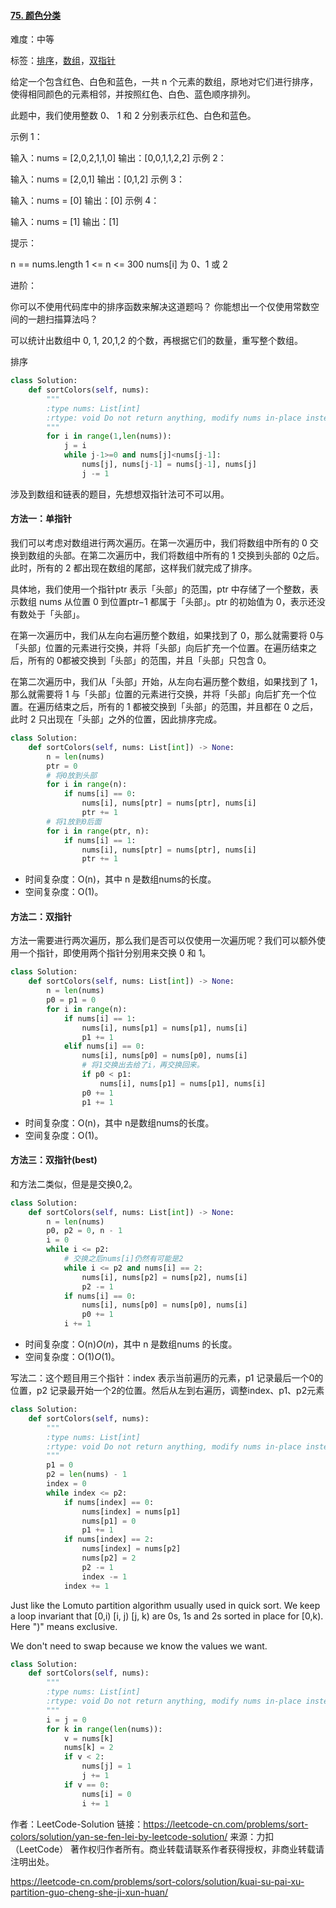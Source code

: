 #### [75. 颜色分类](https://leetcode-cn.com/problems/sort-colors/)

难度：中等

标签：[排序](../Topic/排序.md)，[数组](../Topic/数组.md)，[双指针](../Topic/双指针.md)

给定一个包含红色、白色和蓝色，一共 n 个元素的数组，原地对它们进行排序，使得相同颜色的元素相邻，并按照红色、白色、蓝色顺序排列。

此题中，我们使用整数 0、 1 和 2 分别表示红色、白色和蓝色。

 

示例 1：

输入：nums = [2,0,2,1,1,0]
输出：[0,0,1,1,2,2]
示例 2：

输入：nums = [2,0,1]
输出：[0,1,2]
示例 3：

输入：nums = [0]
输出：[0]
示例 4：

输入：nums = [1]
输出：[1]


提示：

n == nums.length
1 <= n <= 300
nums[i] 为 0、1 或 2


进阶：

你可以不使用代码库中的排序函数来解决这道题吗？
你能想出一个仅使用常数空间的一趟扫描算法吗？



可以统计出数组中 0, 1, 20,1,2 的个数，再根据它们的数量，重写整个数组。

排序

```python
class Solution:
    def sortColors(self, nums):
        """
        :type nums: List[int]
        :rtype: void Do not return anything, modify nums in-place instead.
        """
        for i in range(1,len(nums)):
        	j = i
        	while j-1>=0 and nums[j]<nums[j-1]:
        		nums[j], nums[j-1] = nums[j-1], nums[j]
        		j -= 1
```

涉及到数组和链表的题目，先想想双指针法可不可以用。

#### 方法一：单指针

我们可以考虑对数组进行两次遍历。在第一次遍历中，我们将数组中所有的 0 交换到数组的头部。在第二次遍历中，我们将数组中所有的 1 交换到头部的 0之后。此时，所有的 2 都出现在数组的尾部，这样我们就完成了排序。

具体地，我们使用一个指针ptr 表示「头部」的范围，ptr 中存储了一个整数，表示数组 nums 从位置 0 到位置ptr−1 都属于「头部」。ptr 的初始值为 0，表示还没有数处于「头部」。

在第一次遍历中，我们从左向右遍历整个数组，如果找到了 0，那么就需要将 0与「头部」位置的元素进行交换，并将「头部」向后扩充一个位置。在遍历结束之后，所有的 0都被交换到「头部」的范围，并且「头部」只包含 0。

在第二次遍历中，我们从「头部」开始，从左向右遍历整个数组，如果找到了 1，那么就需要将 1 与「头部」位置的元素进行交换，并将「头部」向后扩充一个位置。在遍历结束之后，所有的 1 都被交换到「头部」的范围，并且都在 0 之后，此时 2 只出现在「头部」之外的位置，因此排序完成。

```python
class Solution:
    def sortColors(self, nums: List[int]) -> None:
        n = len(nums)
        ptr = 0
        # 将0放到头部
        for i in range(n):
            if nums[i] == 0:
                nums[i], nums[ptr] = nums[ptr], nums[i]
                ptr += 1
        # 将1放到0后面
        for i in range(ptr, n):
            if nums[i] == 1:
                nums[i], nums[ptr] = nums[ptr], nums[i]
                ptr += 1
```

- 时间复杂度：O(n)，其中 n 是数组nums的长度。
- 空间复杂度：O(1)。

#### 方法二：双指针

方法一需要进行两次遍历，那么我们是否可以仅使用一次遍历呢？我们可以额外使用一个指针，即使用两个指针分别用来交换 0 和 1。

```python
class Solution:
    def sortColors(self, nums: List[int]) -> None:
        n = len(nums)
        p0 = p1 = 0
        for i in range(n):
            if nums[i] == 1:
                nums[i], nums[p1] = nums[p1], nums[i]
                p1 += 1
            elif nums[i] == 0:
                nums[i], nums[p0] = nums[p0], nums[i]
                # 将1交换出去给了i，再交换回来。
                if p0 < p1:
                    nums[i], nums[p1] = nums[p1], nums[i]
                p0 += 1
                p1 += 1
```

- 时间复杂度：O(n)，其中 n是数组nums的长度。
- 空间复杂度：O(1)。

#### 方法三：双指针(best)

和方法二类似，但是是交换0,2。

```python
class Solution:
    def sortColors(self, nums: List[int]) -> None:
        n = len(nums)
        p0, p2 = 0, n - 1
        i = 0
        while i <= p2:
            # 交换之后nums[i]仍然有可能是2
            while i <= p2 and nums[i] == 2:
                nums[i], nums[p2] = nums[p2], nums[i]
                p2 -= 1
            if nums[i] == 0:
                nums[i], nums[p0] = nums[p0], nums[i]
                p0 += 1
            i += 1
```

- 时间复杂度：O(n)*O*(*n*)，其中 n 是数组nums 的长度。
- 空间复杂度：O(1)*O*(1)。

写法二：这个题目用三个指针：index 表示当前遍历的元素，p1 记录最后一个0的位置，p2 记录最开始一个2的位置。然后从左到右遍历，调整index、p1、p2元素

```python
class Solution:
    def sortColors(self, nums):
        """
        :type nums: List[int]
        :rtype: void Do not return anything, modify nums in-place instead.
        """
        p1 = 0
        p2 = len(nums) - 1
        index = 0
        while index <= p2:
            if nums[index] == 0:
                nums[index] = nums[p1]
                nums[p1] = 0
                p1 += 1
            if nums[index] == 2:
                nums[index] = nums[p2]
                nums[p2] = 2
                p2 -= 1
                index -= 1
            index += 1
```

Just like the Lomuto partition algorithm usually used in quick sort. We keep a loop invariant that [0,i) [i, j) [j, k) are 0s, 1s and 2s sorted in place for [0,k). Here ")" means exclusive. 

We don't need to swap because we know the values we want.

```python
class Solution:
    def sortColors(self, nums):
        """
        :type nums: List[int]
        :rtype: void Do not return anything, modify nums in-place instead.
        """
        i = j = 0
        for k in range(len(nums)):
        	v = nums[k]
        	nums[k] = 2
        	if v < 2:
        		nums[j] = 1
        		j += 1
        	if v == 0:
        		nums[i] = 0
        		i += 1
```

作者：LeetCode-Solution
链接：https://leetcode-cn.com/problems/sort-colors/solution/yan-se-fen-lei-by-leetcode-solution/
来源：力扣（LeetCode）
著作权归作者所有。商业转载请联系作者获得授权，非商业转载请注明出处。

https://leetcode-cn.com/problems/sort-colors/solution/kuai-su-pai-xu-partition-guo-cheng-she-ji-xun-huan/